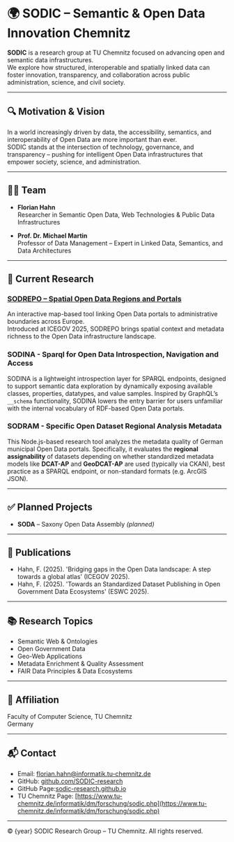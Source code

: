 # 🌍 SODIC – Semantic & Open Data Innovation Chemnitz

**SODIC** is a research group at TU Chemnitz focused on advancing open and semantic data infrastructures.  
We explore how structured, interoperable and spatially linked data can foster innovation, transparency, and collaboration across public administration, science, and civil society.

---

## 🔍 Motivation & Vision

In a world increasingly driven by data, the accessibility, semantics, and interoperability of Open Data are more important than ever.  
SODIC stands at the intersection of technology, governance, and transparency – pushing for intelligent Open Data infrastructures that empower society, science, and administration.

---

## 👨‍🔬 Team

- **Florian Hahn**  
  Researcher in Semantic Open Data, Web Technologies & Public Data Infrastructures

- **Prof. Dr. Michael Martin**  
  Professor of Data Management – Expert in Linked Data, Semantics, and Data Architectures

---

## 🧪 Current Research

### [SODREPO – Spatial Open Data Regions and Portals](https://rambarz.github.io)

An interactive map-based tool linking Open Data portals to administrative boundaries across Europe.  
Introduced at ICEGOV 2025, SODREPO brings spatial context and metadata richness to the Open Data infrastructure landscape.

### SODINA - Sparql for Open Data Introspection, Navigation and Access

SODINA is a lightweight introspection layer for SPARQL endpoints, designed to support semantic data exploration by dynamically exposing available classes, properties, datatypes, and value samples. Inspired by GraphQL’s `__schema` functionality, SODINA lowers the entry barrier for users unfamiliar with the internal vocabulary of RDF-based Open Data portals.

### SODRAM - Specific Open Dataset Regional Analysis Metadata
This Node.js-based research tool analyzes the metadata quality of German municipal Open Data portals. Specifically, it evaluates the **regional assignability** of datasets depending on whether standardized metadata models like **DCAT-AP** and **GeoDCAT-AP** are used (typically via CKAN), best practice as a SPARQL endpoint, or non-standard formats (e.g. ArcGIS JSON).

---

## ✅ Planned Projects

- **SODA** – Saxony Open Data Assembly *(planned)*

---

## 🧾 Publications

- Hahn, F. (2025). 'Bridging gaps in the Open Data landscape: A step towards a global atlas' (ICEGOV 2025).
- Hahn, F. (2025). 'Towards an Standardized Dataset Publishing in Open Government Data Ecosystems' (ESWC 2025).

---

## 📚 Research Topics

- Semantic Web & Ontologies  
- Open Government Data  
- Geo-Web Applications  
- Metadata Enrichment & Quality Assessment  
- FAIR Data Principles & Data Ecosystems

---

## 🏫 Affiliation

Faculty of Computer Science, TU Chemnitz  
Germany

---

## 📬 Contact

- Email: [florian.hahn@informatik.tu-chemnitz.de](mailto:florian.hahn@informatik.tu-chemnitz.de)  
- GitHub: [github.com/SODIC-research](https://github.com/SODIC-research)
- GitHub Page:[sodic-research.github.io](sodic-research.github.io)
- TU Chemnitz Page: [https://www.tu-chemnitz.de/informatik/dm/forschung/sodic.php](https://www.tu-chemnitz.de/informatik/dm/forschung/sodic.php)

---

© {year} SODIC Research Group – TU Chemnitz. All rights reserved.
